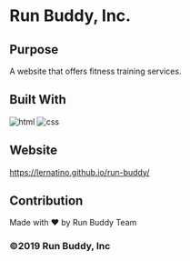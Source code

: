 # Run Buddy, Inc.

## Purpose

A website that offers fitness training services.

## Built With
![html](https://img.shields.io/badge/-HTML5-orange?logo=html5&logoColor=white&logoWidth=30)
![css](https://img.shields.io/badge/-CSS3-teal?logo=css3&logoColor=whire&logoWidth=30)

## Website
https://lernatino.github.io/run-buddy/

## Contribution
Made with ❤ by Run Buddy Team

### ©️2019 Run Buddy, Inc 
